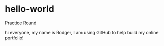 # hello-world
Practice Round


hi everyone, my name is Rodger, I am using GitHub to help build my online portfolio! 
